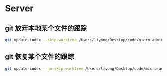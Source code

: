 # Server

## git 放弃本地某个文件的跟踪

```bash
git update-index --skip-worktree /Users/liyong/Desktop/code/micro-admin/server/conf/app.ini
```

## git 恢复某个文件的跟踪

```bash
git update-index --no-skip-worktree /Users/liyong/Desktop/code/micro-admin/server/conf/app.ini
```
